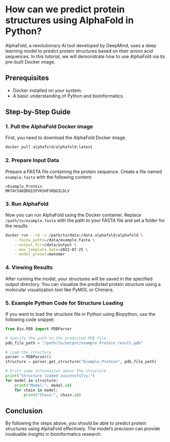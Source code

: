 # How can we predict protein structures using AlphaFold in Python?

AlphaFold, a revolutionary AI tool developed by DeepMind, uses a deep learning model to predict protein structures based on their amino acid sequences. In this tutorial, we will demonstrate how to use AlphaFold via its pre-built Docker image.

## Prerequisites
- Docker installed on your system.
- A basic understanding of Python and bioinformatics.

## Step-by-Step Guide

### 1. Pull the AlphaFold Docker image

First, you need to download the AlphaFold Docker image.

```bash
docker pull alphafold/alphafold:latest
```

### 2. Prepare Input Data

Prepare a FASTA file containing the protein sequence. Create a file named `example.fasta` with the following content:

```fasta
>Example_Protein
MKTAYIAKQRQISFVKSHFSRQDILDLV
```

### 3. Run AlphaFold

Now you can run AlphaFold using the Docker container. Replace `/path/to/example.fasta` with the path to your FASTA file and set a folder for the results.

```bash
docker run --rm -v /path/to/data:/data alphafold/alphafold \
    --fasta_paths=/data/example.fasta \
    --output_dir=/data/output \
    --max_template_date=2021-07-25 \
    --model_preset=monomer
```

### 4. Viewing Results

After running the model, your structures will be saved in the specified output directory. You can visualize the predicted protein structure using a molecular visualization tool like PyMOL or Chimera.

### 5. Example Python Code for Structure Loading

If you want to load the structure file in Python using Biopython, use the following code snippet:

```python
from Bio.PDB import PDBParser

# Specify the path to the predicted PDB file
pdb_file_path = "/path/to/output/example Protein_result.pdb"

# Load the structure
parser = PDBParser()
structure = parser.get_structure("Example_Protein", pdb_file_path)

# Print some information about the structure
print("Structure loaded successfully:")
for model in structure:
    print("Model:", model.id)
    for chain in model:
        print("Chain:", chain.id)
```

## Conclusion

By following the steps above, you should be able to predict protein structures using AlphaFold effectively. The model’s precision can provide invaluable insights in bioinformatics research.